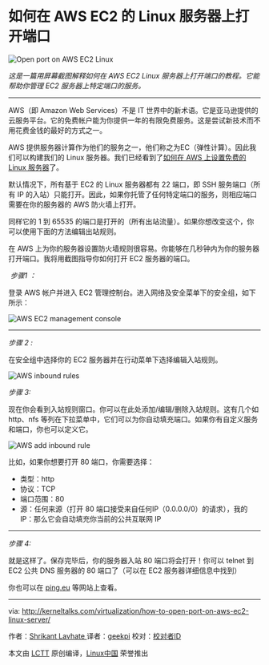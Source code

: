 如何在 AWS EC2 的 Linux 服务器上打开端口
============================================================


 ![Open port on AWS EC2 Linux](http://cdn2.kerneltalks.com/wp-content/uploads/2017/03/Open-port-on-AWS-EC2-Linux-150x150.jpg) 

_这是一篇用屏幕截图解释如何在 AWS EC2 Linux 服务器上打开端口的教程。它能帮助你管理 EC2 服务器上特定端口的服务。_

* * *

AWS（即 Amazon Web Services）不是 IT 世界中的新术语。它是亚马逊提供的云服务平台。它的免费帐户能为你提供一年的有限免费服务。这是尝试新技术而不用花费金钱的最好的方式之一。

AWS 提供服务器计算作为他们的服务之一，他们称之为EC（弹性计算）。因此我们可以构建我们的 Linux 服务器。我们已经看到了[如何在 AWS 上设置免费的 Linux 服务器][11]了。

默认情况下，所有基于 EC2 的 Linux 服务器都有 22 端口，即 SSH 服务端口（所有 IP 的入站）只能打开。因此，如果你托管了任何特定端口的服务，则相应端口需要在你的服务器的 AWS 防火墙上打开。

同样它的 1 到 65535 的端口是打开的（所有出站流量）。如果你想改变这个，你可以使用下面的方法编辑出站规则。

在 AWS 上为你的服务器设置防火墙规则很容易。你能够在几秒钟内为你的服务器打开端口。我将用截图指导你如何打开 EC2 服务器的端口。

 _步骤1 ：_

登录 AWS 帐户并进入 EC2 管理控制台。进入网络及安全菜单下的安全组，如下所示：

 ![AWS EC2 management console](http://cdn2.kerneltalks.com/wp-content/uploads/2017/03/AWS-EC2-management-console.jpg) 



* * *

 _步骤 2 :_ 

在安全组中选择你的 EC2 服务器并在行动菜单下选择编辑入站规则。

 ![AWS inbound rules](http://cdn2.kerneltalks.com/wp-content/uploads/2017/03/AWS-inbound-rules.jpg) 



 _步骤 3:_ 

现在你会看到入站规则窗口。你可以在此处添加/编辑/删除入站规则。这有几个如 http、nfs 等列在下拉菜单中，它们可以为你自动填充端口。如果你有自定义服务和端口，你也可以定义它。

 ![AWS add inbound rule](http://cdn2.kerneltalks.com/wp-content/uploads/2017/03/AWS-add-inbound-rule.jpg) 


比如，如果你想要打开 80 端口，你需要选择：

*   类型：http
*   协议：TCP
*   端口范围：80
*   源：任何来源（打开 80 端口接受来自任何IP（0.0.0.0/0）的请求），我的 IP：那么它会自动填充你当前的公共互联网 IP

* * *

 _步骤 4:_ 

就是这样了。保存完毕后，你的服务器入站 80 端口将会打开！你可以 telnet 到 EC2 公共 DNS 服务器的 80 端口了（可以在 EC2 服务器详细信息中找到）

你也可以在 [ping.eu][12] 等网站上查看。

--------------------------------------------------------------------------------

via: http://kerneltalks.com/virtualization/how-to-open-port-on-aws-ec2-linux-server/

作者：[Shrikant Lavhate ][a]
译者：[geekpi](https://github.com/geekpi)
校对：[校对者ID](https://github.com/校对者ID)

本文由 [LCTT](https://github.com/LCTT/TranslateProject) 原创编译，[Linux中国](https://linux.cn/) 荣誉推出

[a]:http://kerneltalks.com/virtualization/how-to-open-port-on-aws-ec2-linux-server/
[1]:http://kerneltalks.com/virtualization/how-to-open-port-on-aws-ec2-linux-server/#
[2]:http://kerneltalks.com/virtualization/how-to-open-port-on-aws-ec2-linux-server/#
[3]:http://kerneltalks.com/virtualization/how-to-open-port-on-aws-ec2-linux-server/#
[4]:http://kerneltalks.com/virtualization/how-to-open-port-on-aws-ec2-linux-server/#
[5]:http://kerneltalks.com/virtualization/how-to-open-port-on-aws-ec2-linux-server/#
[6]:http://kerneltalks.com/virtualization/how-to-open-port-on-aws-ec2-linux-server/#
[7]:http://kerneltalks.com/virtualization/how-to-open-port-on-aws-ec2-linux-server/#
[8]:http://kerneltalks.com/virtualization/how-to-open-port-on-aws-ec2-linux-server/#
[9]:http://kerneltalks.com/virtualization/how-to-open-port-on-aws-ec2-linux-server/#
[10]:http://kerneltalks.com/author/shrikant/
[11]:http://kerneltalks.com/howto/install-ec2-linux-server-aws-with-screenshots/
[12]:http://ping.eu/port-chk/
